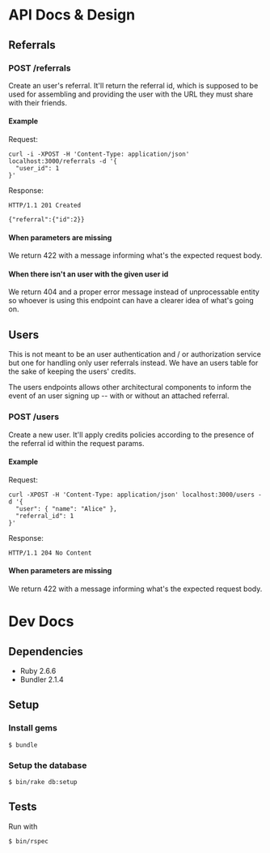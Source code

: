 # API Docs & Design

## Referrals

### POST /referrals

Create an user's referral.  It'll return the referral id, which is supposed to
be used for assembling and providing the user with the URL they must share with
their friends.

#### Example

Request:

    curl -i -XPOST -H 'Content-Type: application/json' localhost:3000/referrals -d '{
      "user_id": 1
    }'

Response:

    HTTP/1.1 201 Created

    {"referral":{"id":2}}

#### When parameters are missing

We return 422 with a message informing what's the expected request body.

#### When there isn't an user with the given user id

We return 404 and a proper error message instead of unprocessable entity so
whoever is using this endpoint can have a clearer idea of what's going on.

## Users

This is not meant to be an user authentication and / or authorization service but
one for handling only user referrals instead.  We have an users table for the
sake of keeping the users' credits.

The users endpoints allows other architectural components to inform the event of
an user signing up -- with or without an attached referral.

### POST /users

Create a new user.  It'll apply credits policies according to the presence of
the referral id within the request params.

#### Example

Request:

    curl -XPOST -H 'Content-Type: application/json' localhost:3000/users -d '{
      "user": { "name": "Alice" },
      "referral_id": 1
    }'

Response:

    HTTP/1.1 204 No Content

#### When parameters are missing

We return 422 with a message informing what's the expected request body.

# Dev Docs

## Dependencies

- Ruby 2.6.6
- Bundler 2.1.4

## Setup

### Install gems

    $ bundle

### Setup the database

    $ bin/rake db:setup

## Tests

Run with

    $ bin/rspec
